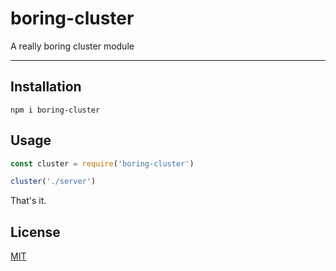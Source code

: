 # boring-cluster

A really boring cluster module

--------

## Installation

`npm i boring-cluster`

## Usage

```javascript
const cluster = require('boring-cluster')

cluster('./server')
```

That's it.

## License

[MIT](./LICENSE.md)
